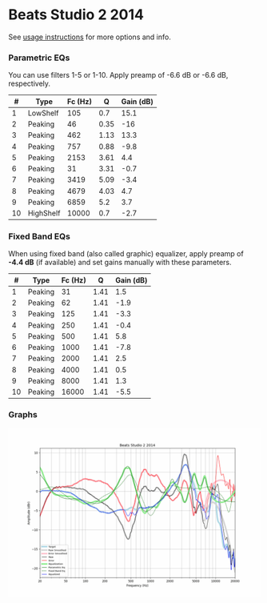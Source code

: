 # Beats Studio 2 2014
See [usage instructions](https://github.com/jaakkopasanen/AutoEq#usage) for more options and info.

### Parametric EQs
You can use filters 1-5 or 1-10. Apply preamp of -6.6 dB or -6.6 dB, respectively.

|   # | Type      |   Fc (Hz) |    Q |   Gain (dB) |
|-----|-----------|-----------|------|-------------|
|   1 | LowShelf  |       105 | 0.7  |        15.1 |
|   2 | Peaking   |        46 | 0.35 |       -16   |
|   3 | Peaking   |       462 | 1.13 |        13.3 |
|   4 | Peaking   |       757 | 0.88 |        -9.8 |
|   5 | Peaking   |      2153 | 3.61 |         4.4 |
|   6 | Peaking   |        31 | 3.31 |        -0.7 |
|   7 | Peaking   |      3419 | 5.09 |        -3.4 |
|   8 | Peaking   |      4679 | 4.03 |         4.7 |
|   9 | Peaking   |      6859 | 5.2  |         3.7 |
|  10 | HighShelf |     10000 | 0.7  |        -2.7 |

### Fixed Band EQs
When using fixed band (also called graphic) equalizer, apply preamp of **-4.4 dB** (if available) and set gains manually with these parameters.

|   # | Type    |   Fc (Hz) |    Q |   Gain (dB) |
|-----|---------|-----------|------|-------------|
|   1 | Peaking |        31 | 1.41 |         1.5 |
|   2 | Peaking |        62 | 1.41 |        -1.9 |
|   3 | Peaking |       125 | 1.41 |        -3.3 |
|   4 | Peaking |       250 | 1.41 |        -0.4 |
|   5 | Peaking |       500 | 1.41 |         5.8 |
|   6 | Peaking |      1000 | 1.41 |        -7.8 |
|   7 | Peaking |      2000 | 1.41 |         2.5 |
|   8 | Peaking |      4000 | 1.41 |         0.5 |
|   9 | Peaking |      8000 | 1.41 |         1.3 |
|  10 | Peaking |     16000 | 1.41 |        -5.5 |

### Graphs
![](./Beats%20Studio%202%202014.png)
